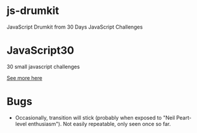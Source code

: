 # js-drumkit
JavaScript Drumkit from 30 Days JavaScript Challenges

# JavaScript30
30 small javascript challenges

[See more here](https://courses.wesbos.com/)

# Bugs
- Occasionally, transition will stick (probably when exposed to "Neil Peart-level enthusiasm"). Not easily repeatable, only seen once so far.